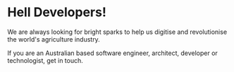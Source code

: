 # Hell Developers!

We are always looking for bright sparks to help us digitise and revolutionise the world's agriculture industry. 

If you are an Australian based software engineer, architect, developer or technologist, get in touch.

